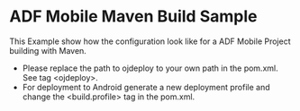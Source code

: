 ADF Mobile Maven Build Sample
=====================

This Example show how the configuration look like for a ADF Mobile Project building with Maven.

<ul>
<li>Please replace the path to ojdeploy to your own path in the pom.xml. See tag &lt;ojdeploy&gt;.</li> 
<li>For deployment to Android generate a new deployment profile and change the &lt;build.profile&gt; tag in the pom.xml.</li></ul>
